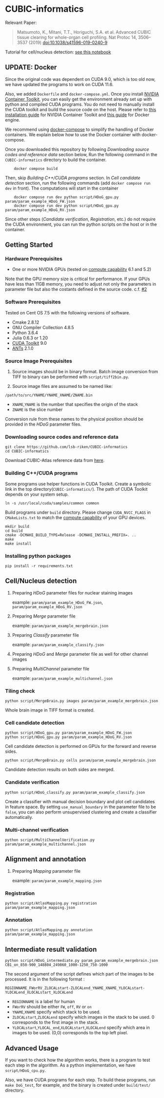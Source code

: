 # CUBIC-informatics

Relevant Paper:
> Matsumoto, K., Mitani, T.T., Horiguchi, S.A. et al. Advanced CUBIC tissue clearing for whole-organ cell profiling. Nat Protoc 14, 3506–3537 (2019) [doi:10.1038/s41596-019-0240-9](https://doi.org/10.1038/s41596-019-0240-9)

Tutorial for cell/nucleus detection: [see this notebook](https://github.com/lsb-riken/CUBIC-informatics/blob/master/demo.ipynb)


## UPDATE: Docker
Since the original code was dependent on CUDA 9.0, which is too old now, we have updated the programs to work on CUDA 11.6.

Also, we added `Dockerfile` and `docker-compose.yml`. 
Once you install [NVIDIA Container Toolkit](https://github.com/NVIDIA/nvidia-docker), you can easily get the environment already set up with python and compiled CUDA programs. You do not need to manually install the CUDA toolkit and build the source code on the host.
Please refer to [this installation guide](https://docs.nvidia.com/datacenter/cloud-native/container-toolkit/install-guide.html#docker) for NVIDIA Container Toolkit and [this guide](https://docs.docker.com/get-started/) for Docker engine.

We recommend using [docker-compose](https://docs.docker.com/compose/) to simplify the handling of Docker containers. We explain below how to use the Docker container with docker-compose.

Once you downloaded this repository by following _Downloading source codes and reference data_ section below,
Run the following command in the `CUBIC-informatics` directory to build the container.

```
    docker compose build
```

Then, skip _Building C++/CUDA programs_ section.
In _Cell candidate detection_ section, run the following commands (add `docker compose run dev` in front). The computations will start in the container

```
    docker compose run dev python script/HDoG_gpu.py param/param_example_HDoG_FW.json
    docker compose run dev python script/HDoG_gpu.py param/param_example_HDoG_RV.json
```

Since other steps (_Candidate verification_, _Registration_, etc.) do not require the CUDA environment, you can run the python scripts on the host or in the container.



## Getting Started

### Hardware Prerequisites
 * One or more NVIDIA GPUs (tested on [compute capability](https://developer.nvidia.com/cuda-gpus) 6.1 and 5.2)

Note that the GPU memory size is critical for performance.
If your GPUs have less than 11GB memory, you need to adjust not only the parameters in parameter file but also the costants defined in the source code. c.f. [#2](https://github.com/lsb-riken/CUBIC-informatics/issues/2)

### Software Prerequisites
Tested on Cent OS 7.5 with the following versions of software.

 * Cmake 2.8.12
 * GNU Compiler Collection 4.8.5
 * Python 3.6.4
 * Julia 0.6.3 or 1.20
 * [CUDA Toolkit](https://developer.nvidia.com/cuda-toolkit) 9.0
 * [ANTs](https://github.com/ANTsX/ANTs/releases) 2.1.0

### Source Image Prerequisites

1. Source images should be in binary format. Batch image conversion from TIFF to binary can be performed with `script/tiff2bin.py`.

2. Source image files are assumed to be named like:

  `/path/to/src/YNAME/YNAME_XNAME/ZNAME.bin`

 * `XNAME`,`YNAME` is the number that specifies the origin of the stack
 * `ZNAME` is the slice number

Conversion rule from these names to the physical position should be provided in the _HDoG_ parameter files.

### Downloading source codes and reference data
```
git clone https://github.com/lsb-riken/CUBIC-informatics
cd CUBIC-informatics
```

Download CUBIC-Atlas reference data from [here](http://cubic-atlas.riken.jp/).

### Building C++/CUDA programs
Some programs use helper functions in CUDA Toolkit. Create a symbolic link in the top directory(`CUBIC-informatics/`). The path of CUDA Toolkit depends on your system setup.

```
ln -s /usr/local/cuda/samples/common common
```

Build programs under `build` directory. Please change `CUDA_NVCC_FLAGS` in `CMakeLists.txt` to match the [compute capability](https://developer.nvidia.com/cuda-gpus) of your GPU devices.

```
mkdir build
cd build
cmake -DCMAKE_BUILD_TYPE=Release -DCMAKE_INSTALL_PREFIX=. ..
make
make install
```

### Installing python packages
```
pip install -r requirements.txt
```

## Cell/Nucleus detection
1. Preparing _HDoG_ parameter files for nuclear staining images

    example: `param/param_example_HDoG_FW.json`, `param/param_example_HDoG_RV.json`

2. Preparing _Merge_ parameter file

    example: `param/param_example_mergebrain.json`

3. Preparing _Classify_ parameter file

    example: `param/param_example_classify.json`

4. Preparing _HDoG_ and _Merge_ parameter file as well for other channel images

5. Preparing _MultiChannel_ parameter file

    example: `param/param_example_multichannel.json`

### Tiling check
```
python script/MergeBrain.py images param/param_example_mergebrain.json
```
Whole brain image in TIFF format is created.

### Cell candidate detection
```
python script/HDoG_gpu.py param/param_example_HDoG_FW.json
python script/HDoG_gpu.py param/param_example_HDoG_RV.json
```
Cell candidate detection is performed on GPUs for the forward and reverse sides.

```
python script/MergeBrain.py cells param/param_example_mergebrain.json
```
Candidate detection results on both sides are merged.

### Candidate verification
```
python script/HDoG_classify.py param/param_example_classify.json
```
Create a classifier with manual decision boundary and plot cell candidates in feature space. By setting `use_manual_boundary` in the parameter file to be `false`, you can also perform unsupervised clustering and create a classifier automatically.

### Multi-channel verification
```
python script/MultiChannelVerification.py param/param_example_multichannel.json
```

## Alignment and annotation
1. Preparing _Mapping_ parameter file

    example: `param/param_example_mapping.json`

### Registration
```
python script/AtlasMapping.py registration param/param_example_mapping.json
```

### Annotation
```
python script/AtlasMapping.py annotation param/param_example_mapping.json
```

## Intermediate result validation
```
python script/HDoG_intermediate.py param_param_example_mergebrain.json CB1_on_850-900_148804_249860_1000-1250_750-1000
```

The second argument of the script defines which part of the images to be processed. It is in the following format :

`REGIONNAME_FWorRV_ZLOCALstart-ZLOCALend_YNAME_XNAME_YLOCALstart-YLOCALend_XLOCALstart_XLOCALend`

 * `REGIONNAME` is a label for human
 * `FWorRV` should be either `FW`, `off`, `RV` or `on`
 * `YNAME`,`XNAME` specify which stack to be used.
 * `ZLOCALstart`,`ZLOCALend` specify which images in the stack to be used. 0 corresponds to the first image in the stack.
 * `YLOCALstart`,`YLOCAL_end`,`XLOCALstart`,`XLOCALend` specify which area in images to be used. (0,0) corresponds to the top left pixel.

## Advanced Usage
If you want to check how the algorithm works, there is a program to test each step in the algorithm. As a python implementation, we have `script/HDoG_cpu.py`.

Also, we have CUDA programs for each step. To build these programs, run `make DoG_test`, for example, and the binary is created under `build/test/` directory.
